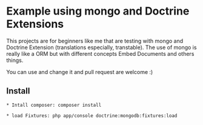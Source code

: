 Example using mongo and Doctrine Extensions
===========================================

This projects are for beginners like me that are testing with mongo and Doctrine Extension (translations especially, transtable). The use of mongo is really like a ORM but with different concepts Embed Documents and others things.

You can use and change it and pull request are welcome :)

Install
-------

    * Intall composer: composer install

    * load Fixtures: php app/console doctrine:mongodb:fixtures:load